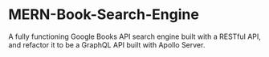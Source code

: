 # MERN-Book-Search-Engine
A fully functioning Google Books API search engine built with a RESTful API, and refactor it to be a GraphQL API built with Apollo Server.
